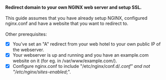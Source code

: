 <b>Redirect domain to your own NGINX web server and setup SSL.</b>
<br><br>
This guide assumes that you have already setup NGINX, configured nginx.conf and have a website that you want to redirect to.
<br><br>
Other prerequisites:<br>
- [x] You've set an "A" redirect from your web hotel to your own public IP of the webserver.
- [x] Your webserver is up and running and you have an example.com website on it (for eg. in /var/www/example.com/).
- [x] Configure nginx.conf to include "/etc/nginx/conf.d/*.conf" and not "/etc/nginx/sites-enabled*;".
